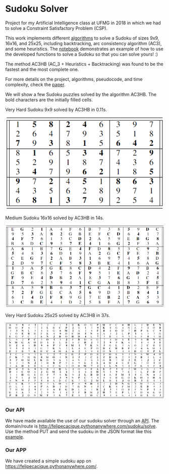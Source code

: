 # Sudoku Solver
Project for my Artificial Intelligence class at UFMG in 2018 in which we had to solve a Constraint Satisfactory Problem (CSP).

This work implements different [algorithms](https://github.com/felipecacique/SudokuSolver/blob/main/sudoku_solver.py) to solve a Sudoku of sizes 9x9, 16x16, and 25x25, including backtracking, arc consistency algorithm (AC3), and some heuristics. 
The [notebook](https://github.com/felipecacique/SudokuSolver/blob/main/sudoku_solver.ipynb) demonstrates an example of how to use the developed functions to solve a Sudoku so that you can solve yours! :)

The method AC3HB (AC_3 + Heuristics + Backtracking) was found to be the fastest and the most complete one. 

For more details on the project, algorithms, pseudocode, and time complexity, check the [paper](https://github.com/felipecacique/SudokuSolver/blob/main/Sudoku%20Solver%20-%20Felipe%20Vital.pdf).


We will show a few Sudoku puzzles solved by the algorithm AC3HB. The bold characters are the initially filled cells.

Very Hard Sudoku 9x9 solved by AC3HB in 0.11s.

<img src="https://github.com/felipecacique/SudokuSolver/blob/main/img/sudoku_9x9.png" />

Medium Sudoku 16x16 solved by AC3HB in 14s.

<img src="https://github.com/felipecacique/SudokuSolver/blob/main/img/sudoku_16x16.png" />

Very Hard Sudoku 25x25 solved by AC3HB in 37s.

<img src="https://github.com/felipecacique/SudokuSolver/blob/main/img/sudoku_25x25.png" />


### Our API
We have made available the use of our sudoku solver through an [API](https://github.com/felipecacique/SudokuSolver). The domain/route is http://felipecacique.pythonanywhere.com/sudoku/solve. Use the method PUT and send the sudoku in the JSON format like this [example](https://github.com/felipecacique/SudokuSolver/blob/main/json_example.txt).

### Our APP
We have created a simple sudoku app on https://felipecacique.pythonanywhere.com/.
##
